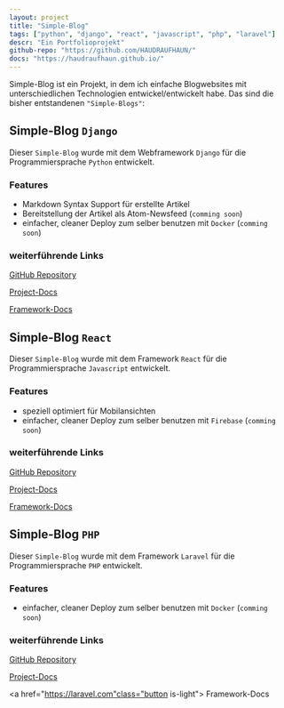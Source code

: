 ```yaml
---
layout: project
title: "Simple-Blog"
tags: ["python", "django", "react", "javascript", "php", "laravel"]
descr: "Ein Portfolioprojekt"
github-repo: "https://github.com/HAUDRAUFHAUN/"
docs: "https://haudraufhaun.github.io/"
---
```


Simple-Blog ist ein Projekt, in dem ich einfache Blogwebsites mit unterschiedlichen Technologien entwickel/entwickelt habe.
Das sind die bisher entstandenen `"Simple-Blogs"`:

## Simple-Blog `Django`

Dieser `Simple-Blog` wurde mit dem Webframework `Django` für die Programmiersprache `Python` entwickelt.

### Features

- Markdown Syntax Support für erstellte Artikel
- Bereitstellung der Artikel als Atom-Newsfeed (`comming soon`)
- einfacher, cleaner Deploy zum selber benutzen mit `Docker` (`comming soon`)

### weiterführende Links

<a href="https://github.com/HAUDRAUFHAUN/simple-blog-django" class="button is-light"><ion-icon name="logo-github" style="font-size: 16px;"></ion-icon> GitHub Repository</a>

<a href="https://haudraufhaun.github.io/simple-blog-django/" class="button is-light"><ion-icon name="document-text-outline" style="font-size: 16px;"></ion-icon> Project-Docs</a>

<a href="https://djangoproject.com" class="button is-light"><ion-icon name="document-text-outline" style="font-size: 16px;"></ion-icon> Framework-Docs</a>

## Simple-Blog `React`

Dieser `Simple-Blog` wurde mit dem Framework `React` für die Programmiersprache `Javascript` entwickelt.

### Features

- speziell optimiert für Mobilansichten
- einfacher, cleaner Deploy zum selber benutzen mit `Firebase` (`comming soon`)

### weiterführende Links

<a href="https://github.com/HAUDRAUFHAUN/simple-blog-react" class="button is-light"><ion-icon name="logo-github" style="font-size: 16px;"></ion-icon> GitHub Repository</a>

<a href="https://haudraufhaun.github.io/simple-blog-react/" class="button is-light"><ion-icon name="document-text-outline" style="font-size: 16px;"></ion-icon> Project-Docs</a>

<a href="https://reactjs.org/" class="button is-light"><ion-icon name="document-text-outline" style="font-size: 16px;"></ion-icon> Framework-Docs</a>

## Simple-Blog `PHP`

Dieser `Simple-Blog` wurde mit dem Framework `Laravel` für die Programmiersprache `PHP` entwickelt.

### Features

- einfacher, cleaner Deploy zum selber benutzen mit `Docker` (`comming soon`)

### weiterführende Links

<a href="https://github.com/HAUDRAUFHAUN/simple-blog-php" class="button is-light"><ion-icon name="logo-github" style="font-size: 16px;"></ion-icon> GitHub Repository</a>

<a href="https://haudraufhaun.github.io/simple-blog-php/" class="button is-light"><ion-icon name="document-text-outline" style="font-size: 16px;"></ion-icon> Project-Docs</a>

<a href="https://laravel.com"class="button is-light"><ion-icon name="document-text-outline" style="font-size: 16px;"></ion-icon> Framework-Docs</a>
